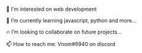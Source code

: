 🏃 I'm interested on web development

🌱 I’m currently learning javascript, python and more...

🔥 I’m looking to collaborate on future projects...

📫 How to reach me: Vnom#6940 on discord

<!---
Vn0m/Vn0m is a ✨ special ✨ repository because its `README.md` (this file) appears on your GitHub profile.
You can click the Preview link to take a look at your changes.
--->
